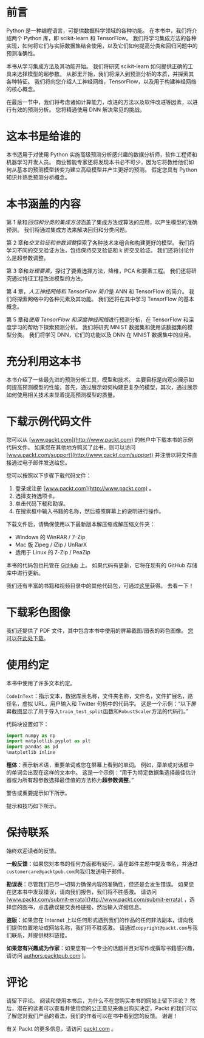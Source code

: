 # 前言

Python 是一种编程语言，可提供数据科学领域的各种功能。 在本书中，我们将介绍两个 Python 库，即 scikit-learn 和 TensorFlow。 我们将学习集成方法的各种实现，如何将它们与实际数据集结合使用，以及它们如何提高分类和回归问题中的预测准确性。

本书从学习集成方法及其功能开始。 我们将研究 scikit-learn 如何提供正确的工具来选择模型的超参数。 从那里开始，我们将深入到预测分析的本质，并探索其各种特征。 我们将向您介绍人工神经网络，TensorFlow，以及用于构建神经网络的核心概念。

在最后一节中，我们将考虑诸如计算能力，改进的方法以及软件改进等因素，以进行有效的预测分析。 您将精通使用 DNN 解决常见的挑战。

# 这本书是给谁的

本书适用于对使用 Python 实施高级预测分析感兴趣的数据分析师，软件工程师和机器学习开发人员。 商业智能专家还将发现本书必不可少，因为它将教给他们如何从基本的预测模型转变为建立高级模型并产生更好的预测。 假定您具有 Python 知识并熟悉预测分析概念。

# 本书涵盖的内容

第 1 章和*回归和分类的集成方法*涵盖了集成方法或算法的应用，以产生模型的准确预测。 我们将通过集成方法来解决回归和分类问题。

第 2 章和*交叉验证和参数调整*探索了各种技术来组合和构建更好的模型。 我们将学习不同的交叉验证方法，包括保持交叉验证和 k 折交叉验证。 我们还将讨论什么是超参数调整。

第 3 章和*处理要素*，探讨了要素选择方法，降维，PCA 和要素工程。 我们还将研究通过特征工程改进模型的方法。

第 4 章，*人工神经网络和 TensorFlow 简介*是 ANN 和 TensorFlow 的简介。 我们将探索网络中的各种元素及其功能。 我们还将在其中学习 TensorFlow 的基本概念。

第 5 章和*使用 TensorFlow 和深度神经网络*进行预测分析，在 TensorFlow 和深度学习的帮助下探索预测分析。 我们将研究 MNIST 数据集和使用该数据集的模型分类。 我们将学习 DNN，它们的功能以及 DNN 在 MNIST 数据集中的应用。

# 充分利用这本书

本书介绍了一些最先进的预测分析工具，模型和技术。 主要目标是向观众展示如何提高预测模型的性能，首先，通过展示如何构建更复杂的模型，其次，通过展示如何使用相关技术来显着提高预测模型的质量。

# 下载示例代码文件

您可以从 [www.packt.com](http://www.packt.com) 的帐户中下载本书的示例代码文件。 如果您在其他地方购买了此书，则可以访问 [www.packt.com/support](http://www.packt.com/support) 并注册以将文件直接通过电子邮件发送给您。

您可以按照以下步骤下载代码文件：

1.  登录或注册 [www.packt.com](http://www.packt.com) 。
2.  选择支持选项卡。
3.  单击代码下载和勘误。
4.  在搜索框中输入书籍的名称，然后按照屏幕上的说明进行操作。

下载文件后，请确保使用以下最新版本解压缩或解压缩文件夹：

*   Windows 的 WinRAR / 7-Zip
*   Mac 版 Zipeg / iZip / UnRarX
*   适用于 Linux 的 7-Zip / PeaZip

本书的代码包也托管在 [GitHub](https://github.com/PacktPublishing) 上。 如果代码有更新，它将在现有的 GitHub 存储库中进行更新。

我们还有丰富的书籍和视频目录中的其他代码包，可通过[这里](https://github.com/PacktPublishing/)获得。 去看一下！

# 下载彩色图像

我们还提供了 PDF 文件，其中包含本书中使用的屏幕截图/图表的彩色图像。 [您可以在此处下载](https://www.packtpub.com/sites/default/files/downloads/9781789617740_ColorImages.pdf)。

# 使用约定

本书中使用了许多文本约定。

`CodeInText`：指示文本，数据库表名称，文件夹名称，文件名，文件扩展名，路径名，虚拟 URL，用户输入和 Twitter 句柄中的代码字。 这是一个示例：“以下屏幕截图显示了用于导入`train_test_split`函数和`RobustScaler`方法的代码行。”

代码块设置如下：

```py
import numpy as np
import matplotlib.pyplot as plt
import pandas as pd
%matplotlib inline
```

**粗体**：表示新术语，重要单词或您在屏幕上看到的单词。 例如，菜单或对话框中的单词会出现在这样的文本中。 这是一个示例：“用于为特定数据集选择最佳估计器或为所有超参数选择最佳值的方法称为**超参数调整**。”

警告或重要提示如下所示。

提示和技巧如下所示。

# 保持联系

始终欢迎读者的反馈。

**一般反馈**：如果您对本书的任何方面都有疑问，请在邮件主题中提及书名，并通过`customercare@packtpub.com`向我们发送电子邮件。

**勘误表**：尽管我们已尽一切努力确保内容的准确性，但还是会发生错误。 如果您在这本书中发现错误，请向我们报告，我们将不胜感激。 请访问 [www.packt.com/submit-errata](http://www.packt.com/submit-errata) ，选择您的图书，点击勘误提交表格链接，然后输入详细信息。

**盗版**：如果您在 Internet 上以任何形式遇到我们的作品的任何非法副本，请向我们提供位置地址或网站名称，我们将不胜感激。 请通过`copyright@packt.com`与我们联系，并提供材料链接。

**如果您有兴趣成为作家**：如果您有一个专业的话题并且对写作或撰写书籍感兴趣，请访问 [authors.packtpub.com](http://authors.packtpub.com/) ]。

# 评论

请留下评论。 阅读和使用本书后，为什么不在您购买本书的网站上留下评论？ 然后，潜在的读者可以查看并使用您的公正意见来做出购买决定，Packt 的我们可以了解您对我们产品的看法，我们的作者可以在书中看到您的反馈。 谢谢！

有关 Packt 的更多信息，请访问 [packt.com](http://www.packt.com/) 。